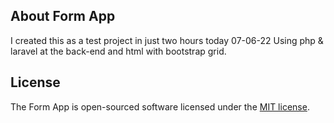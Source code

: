## About Form App

I created this as a test project in just two hours today 07-06-22
Using php & laravel at the back-end and html with bootstrap grid.

## License

The Form App is open-sourced software licensed under the [MIT license](https://opensource.org/licenses/MIT).
